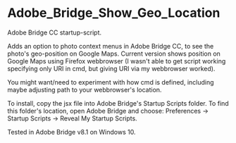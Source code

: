 # Adobe_Bridge_Show_Geo_Location

Adobe Bridge CC startup-script.

Adds an option to photo context menus in Adobe Bridge CC, to see the photo's geo-position on Google Maps.
Current version shows position on Google Maps using Firefox webbrowser (I wasn't able to get script working specifying only URI in cmd, but giving URI via my webbrowser worked).

You might want/need to experiment with how cmd is defined, including maybe adjusting path to your webbrowser's location.

To install, copy the jsx file into Adobe Bridge's Startup Scripts folder. To find this folder's location, open Adobe Bridge and choose: Preferences -> Startup Scripts -> Reveal My Startup Scripts.

Tested in Adobe Bridge v8.1 on Windows 10.
